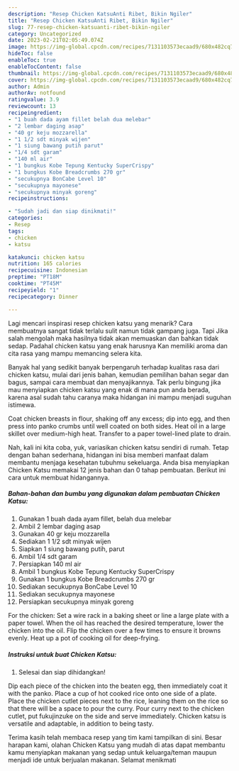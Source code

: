 ```yaml
---
description: "Resep Chicken KatsuAnti Ribet, Bikin Ngiler"
title: "Resep Chicken KatsuAnti Ribet, Bikin Ngiler"
slug: 77-resep-chicken-katsuanti-ribet-bikin-ngiler
category: Uncategorized
date: 2023-02-21T02:05:49.074Z
image: https://img-global.cpcdn.com/recipes/7131103573ecaad9/680x482cq70/chicken-katsu-foto-resep-utama.jpg
hideToc: false
enableToc: true
enableTocContent: false
thumbnail: https://img-global.cpcdn.com/recipes/7131103573ecaad9/680x482cq70/chicken-katsu-foto-resep-utama.jpg
cover: https://img-global.cpcdn.com/recipes/7131103573ecaad9/680x482cq70/chicken-katsu-foto-resep-utama.jpg
author: Admin
authorAv: notfound
ratingvalue: 3.9
reviewcount: 13
recipeingredient:
- "1 buah dada ayam fillet belah dua melebar"
- "2 lembar daging asap"
- "40 gr keju mozzarella"
- "1 1/2 sdt minyak wijen"
- "1 siung bawang putih parut"
- "1/4 sdt garam"
- "140 ml air"
- "1 bungkus Kobe Tepung Kentucky SuperCrispy"
- "1 bungkus Kobe Breadcrumbs 270 gr"
- "secukupnya BonCabe Level 10"
- "secukupnya mayonese"
- "secukupnya minyak goreng"
recipeinstructions:

- "Sudah jadi dan siap dinikmati!"
categories:
- Resep
tags:
- chicken
- katsu

katakunci: chicken katsu 
nutrition: 165 calories
recipecuisine: Indonesian
preptime: "PT18M"
cooktime: "PT45M"
recipeyield: "1"
recipecategory: Dinner

---
```



Lagi mencari inspirasi resep chicken katsu yang menarik? Cara membuatnya sangat tidak terlalu sulit namun tidak gampang juga. Tapi Jika salah mengolah maka hasilnya tidak akan memuaskan dan bahkan tidak sedap. Padahal chicken katsu yang enak harusnya Kan memiliki aroma dan cita rasa yang mampu memancing selera kita.


Banyak hal yang sedikit banyak berpengaruh terhadap kualitas rasa dari chicken katsu, mulai dari jenis bahan, kemudian pemilihan bahan segar dan bagus, sampai cara membuat dan menyajikannya. Tak perlu bingung jika mau menyiapkan chicken katsu yang enak di mana pun anda berada, karena asal sudah tahu caranya maka hidangan ini mampu menjadi suguhan istimewa.

Coat chicken breasts in flour, shaking off any excess; dip into egg, and then press into panko crumbs until well coated on both sides. Heat oil in a large skillet over medium-high heat. Transfer to a paper towel-lined plate to drain.


Nah, kali ini kita coba, yuk, variasikan chicken katsu sendiri di rumah. Tetap dengan bahan sederhana, hidangan ini bisa memberi manfaat dalam membantu menjaga kesehatan tubuhmu sekeluarga. Anda bisa menyiapkan Chicken Katsu memakai 12 jenis bahan dan 0 tahap pembuatan. Berikut ini cara untuk membuat hidangannya.

<!--inarticleads1-->

##### Bahan-bahan dan bumbu yang digunakan dalam pembuatan Chicken Katsu:

1. Gunakan 1 buah dada ayam fillet, belah dua melebar
1. Ambil 2 lembar daging asap
1. Gunakan 40 gr keju mozzarella
1. Sediakan 1 1/2 sdt minyak wijen
1. Siapkan 1 siung bawang putih, parut
1. Ambil 1/4 sdt garam
1. Persiapkan 140 ml air
1. Ambil 1 bungkus Kobe Tepung Kentucky SuperCrispy
1. Gunakan 1 bungkus Kobe Breadcrumbs 270 gr
1. Sediakan secukupnya BonCabe Level 10
1. Sediakan secukupnya mayonese
1. Persiapkan secukupnya minyak goreng


For the chicken: Set a wire rack in a baking sheet or line a large plate with a paper towel. When the oil has reached the desired temperature, lower the chicken into the oil. Flip the chicken over a few times to ensure it browns evenly. Heat up a pot of cooking oil for deep-frying. 

<!--inarticleads2-->

##### Instruksi untuk buat Chicken Katsu:


1. Selesai dan siap dihidangkan!

Dip each piece of the chicken into the beaten egg, then immediately coat it with the panko. Place a cup of hot cooked rice onto one side of a plate. Place the chicken cutlet pieces next to the rice, leaning them on the rice so that there will be a space to pour the curry. Pour curry next to the chicken cutlet, put fukujinzuke on the side and serve immediately. Chicken katsu is versatile and adaptable, in addition to being tasty. 

Terima kasih telah membaca resep yang tim kami tampilkan di sini. Besar harapan kami, olahan Chicken Katsu yang mudah di atas dapat membantu kamu menyiapkan makanan yang sedap untuk keluarga/teman maupun menjadi ide untuk berjualan makanan. Selamat menikmati
